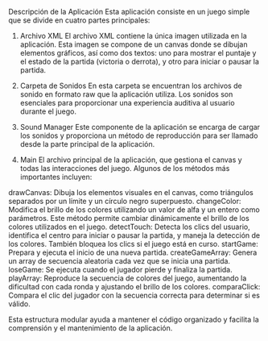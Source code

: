 Descripción de la Aplicación
Esta aplicación consiste en un juego simple que se divide en cuatro partes principales:

1. Archivo XML
El archivo XML contiene la única imagen utilizada en la aplicación. Esta imagen se compone de un canvas donde se dibujan elementos gráficos, así como dos textos: uno para mostrar el puntaje y el estado de la partida (victoria o derrota), y otro para iniciar o pausar la partida.

2. Carpeta de Sonidos
En esta carpeta se encuentran los archivos de sonido en formato raw que la aplicación utiliza. Los sonidos son esenciales para proporcionar una experiencia auditiva al usuario durante el juego.

3. Sound Manager
Este componente de la aplicación se encarga de cargar los sonidos y proporciona un método de reproducción para ser llamado desde la parte principal de la aplicación.

4. Main
El archivo principal de la aplicación, que gestiona el canvas y todas las interacciones del juego. Algunos de los métodos más importantes incluyen:

drawCanvas: Dibuja los elementos visuales en el canvas, como triángulos separados por un límite y un círculo negro superpuesto.
changeColor: Modifica el brillo de los colores utilizando un valor de alfa y un entero como parámetros. Este método permite cambiar dinámicamente el brillo de los colores utilizados en el juego.
detectTouch: Detecta los clics del usuario, identifica el centro para iniciar o pausar la partida, y maneja la detección de los colores. También bloquea los clics si el juego está en curso.
startGame: Prepara y ejecuta el inicio de una nueva partida.
createGameArray: Genera un array de secuencia aleatoria cada vez que se inicia una partida.
loseGame: Se ejecuta cuando el jugador pierde y finaliza la partida.
playArray: Reproduce la secuencia de colores del juego, aumentando la dificultad con cada ronda y ajustando el brillo de los colores.
comparaClick: Compara el clic del jugador con la secuencia correcta para determinar si es válido.

Esta estructura modular ayuda a mantener el código organizado y facilita la comprensión y el mantenimiento de la aplicación.
